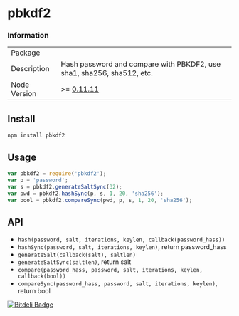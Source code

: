 pbkdf2
======

### Information

<table>
<tr>
  <td>Package</td>
  <td></td>
</tr>
<tr>
  <td>Description</td>
  <td>Hash password and compare with PBKDF2, use sha1, sha256, sha512, etc. </td>
</tr>
<tr>
  <td>Node Version</td>
  <td>>= <a href="https://github.com/joyent/node/releases/tag/v0.11.11">0.11.11</a></td>
</tr>
</table>

## Install

```shell
npm install pbkdf2
```


## Usage

```js
var pbkdf2 = require('pbkdf2');
var p = 'password';
var s = pbkdf2.generateSaltSync(32);
var pwd = pbkdf2.hashSync(p, s, 1, 20, 'sha256');
var bool = pbkdf2.compareSync(pwd, p, s, 1, 20, 'sha256');
```


## API

* `hash(password, salt, iterations, keylen, callback(password_hass))`
* `hashSync(password, salt, iterations, keylen)`, return password_hass
* `generateSalt(callback(salt), saltlen)`
* `generateSaltSync(saltlen)`, return salt
* `compare(password_hass, password, salt, iterations, keylen, callback(bool))`
* `compareSync(password_hass, password, salt, iterations, keylen)`, return bool

[![Bitdeli Badge](https://d2weczhvl823v0.cloudfront.net/fundon/pbkdf2/trend.png)](https://bitdeli.com/free "Bitdeli Badge")
